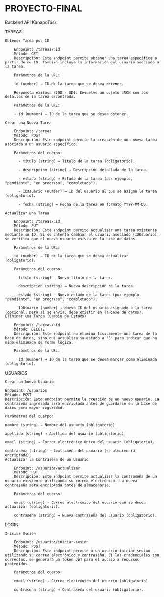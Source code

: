 # PROYECTO-FINAL
Backend API KanapoTask

TAREAS

    Obtener Tarea por ID
    
        Endpoint: /tareas/:id
        Método: GET
        Descripción: Este endpoint permite obtener una tarea específica a partir de su ID. También incluye la información del usuario asociado a la tarea.
      
        Parámetros de la URL:
        
        id (number) → ID de la tarea que se desea obtener.
        
        Respuesta exitosa (200 - OK): Devuelve un objeto JSON con los detalles de la tarea encontrada.
        
        Parámetros de la URL:
        
        - id (number) → ID de la tarea que se desea obtener.
    
    Crear una Nueva Tarea
      
        Endpoint: /tareas
        Método: POST
        Descripción: Este endpoint permite la creación de una nueva tarea asociada a un usuario específico.
        
        Parámetros del cuerpo:
        
          - titulo (string) → Título de la tarea (obligatorio).
          
          - descripcion (string) → Descripción detallada de la tarea.
          
          - estado (string) → Estado de la tarea (por ejemplo, "pendiente", "en progreso", "completado").
          
          - IDUsuario (number) → ID del usuario al que se asigna la tarea (obligatorio).
          
          - fecha (string) → Fecha de la tarea en formato YYYY-MM-DD.
    
    Actualizar una Tarea
    
        Endpoint: /tareas/:id
        Método: PUT
        Descripción: Este endpoint permite actualizar una tarea existente mediante su ID. Si se intenta cambiar el usuario asociado (IDUsuario), se verifica que el nuevo usuario exista en la base de datos.
      
        Parámetros de la URL:
        
        id (number) → ID de la tarea que se desea actualizar (obligatorio).
      
        Parámetros del cuerpo:
        
          titulo (string) → Nuevo título de la tarea.
          
          descripcion (string) → Nueva descripción de la tarea.
          
          estado (string) → Nuevo estado de la tarea (por ejemplo, "pendiente", "en progreso", "completado").
          
          IDUsuario (number) → Nuevo ID del usuario asignado a la tarea (opcional, pero si se envía, debe existir en la base de datos).
    Eliminar una Tarea (Cambio de Estado)
    
        Endpoint: /tareas/:id
        Método: DELETE
        Descripción: Este endpoint no elimina físicamente una tarea de la base de datos, sino que actualiza su estado a "B" para indicar que ha sido eliminada de forma lógica.
      
        Parámetros de la URL:
        
          id (number) → ID de la tarea que se desea marcar como eliminada (obligatorio).
USUARIOS

    Crear un Nuevo Usuario

    Endpoint: /usuarios
    Método: POST
    Descripción: Este endpoint permite la creación de un nuevo usuario. La contraseña ingresada será encriptada antes de guardarse en la base de datos para mayor seguridad.
    
    Parámetros del cuerpo:
    
    nombre (string) → Nombre del usuario (obligatorio).
    
    apellido (string) → Apellido del usuario (obligatorio).
    
    email (string) → Correo electrónico único del usuario (obligatorio).
    
    contrasena (string) → Contraseña del usuario (se almacenará encriptada).
    Actualizar la Contraseña de un Usuario
    
        Endpoint: /usuarios/actualizar
        Método: PUT
        Descripción: Este endpoint permite actualizar la contraseña de un usuario existente utilizando su correo electrónico. La nueva contraseña será encriptada antes de almacenarse.
        
        Parámetros del cuerpo:
        
        email (string) → Correo electrónico del usuario que se desea actualizar (obligatorio).
        
        contrasena (string) → Nueva contraseña del usuario (obligatorio).
LOGIN

    Iniciar Sesión
    
        Endpoint: /usuarios/iniciar-sesion
        Método: POST
        Descripción: Este endpoint permite a un usuario iniciar sesión utilizando su correo electrónico y contraseña. Si las credenciales son correctas, se generará un token JWT para el acceso a recursos protegidos.
    
        Parámetros del cuerpo:
    
        email (string) → Correo electrónico del usuario (obligatorio).
        
        contrasena (string) → Contraseña del usuario (obligatorio).
